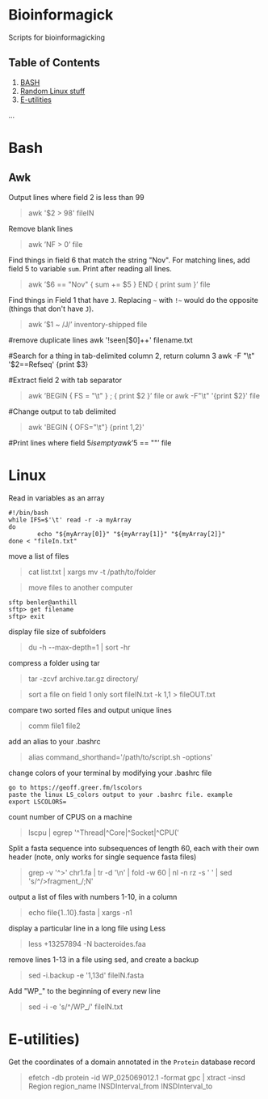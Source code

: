# Bioinformagick
Scripts for bioinformagicking

## <a name='TOC'>Table of Contents</a>

1. [BASH](#bash)
2. [Random Linux stuff](#Linux)
3. [E-utilities](#E-utilities)


...

# <a name="bash">Bash</a>

## Awk
Output lines where field 2 is less than 99
>awk '$2 > 98' fileIN

Remove blank lines
>awk ’NF > 0’ file

Find things in field 6 that match the string "Nov". For matching lines, add field 5 to variable `sum`. Print after reading all lines. 
>awk ’$6 == "Nov" { sum += $5 } END { print sum }’ file

Find things in Field 1 that have `J`. Replacing `~` with `!~` would do the opposite (things that don't have `J`). 
>awk ’$1 ~ /J/’ inventory-shipped file

#remove duplicate lines
awk '!seen[$0]++' filename.txt

#Search for a thing in tab-delimited column 2, return column 3
awk -F "\t" '$2==Refseq' {print $3}

#Extract field 2 with tab separator
>awk ’BEGIN { FS = "\t" } ; { print $2 }’ file
or
>awk -F"\t" '{print $2}' file

#Change output to tab delimited 
>awk 'BEGIN { OFS="\t"} {print $1,$2}'

#Print lines where field $5 is empty
awk ’$5 == ""’ file

# <a name="linux">Linux</a>

Read in variables as an array
```
#!/bin/bash
while IFS=$'\t' read -r -a myArray
do
        echo "${myArray[0]}" "${myArray[1]}" "${myArray[2]}"
done < "fileIn.txt"
```
move a list of files
>cat list.txt | xargs mv -t /path/to/folder

>move files to another computer
```
sftp benler@anthill 
sftp> get filename
sftp> exit 
```
display file size of subfolders
>du -h --max-depth=1 | sort -hr

compress a folder using tar
>tar -zcvf archive.tar.gz directory/

>sort a file on field 1 only
sort fileIN.txt -k 1,1 > fileOUT.txt

compare two sorted files and output unique lines
>comm file1 file2

add an alias to your .bashrc
>alias command_shorthand='/path/to/script.sh -options'

change colors of your terminal by modifying your .bashrc file
```
go to https://geoff.greer.fm/lscolors
paste the linux LS_colors output to your .bashrc file. example
export LSCOLORS=
```

count number of CPUS on a machine
>lscpu | egrep '^Thread|^Core|^Socket|^CPU\('

Split a fasta sequence into subsequences of length 60, each with their own header (note, only works for single sequence fasta files)
>grep -v '^>' chr1.fa | tr -d '\n' | fold -w 60 | nl -n rz -s '
' | sed 's/^/>fragment_/;N'

output a list of files with numbers 1-10, in a column
>echo file{1..10}.fasta | xargs -n1

display a particular line in a long file using Less
>less +13257894 -N bacteroides.faa

remove lines 1-13 in a file using sed, and create a backup
>sed -i.backup -e '1,13d' fileIN.fasta

Add "WP_" to the beginning of every new line
>sed -i -e 's/^/WP_/' fileIN.txt

# <a name="E-utilities">E-utilities)</a>

Get the coordinates of a domain annotated in the `Protein` database record
>efetch -db protein -id WP_025069012.1 -format gpc | xtract -insd Region region_name INSDInterval_from INSDInterval_to

